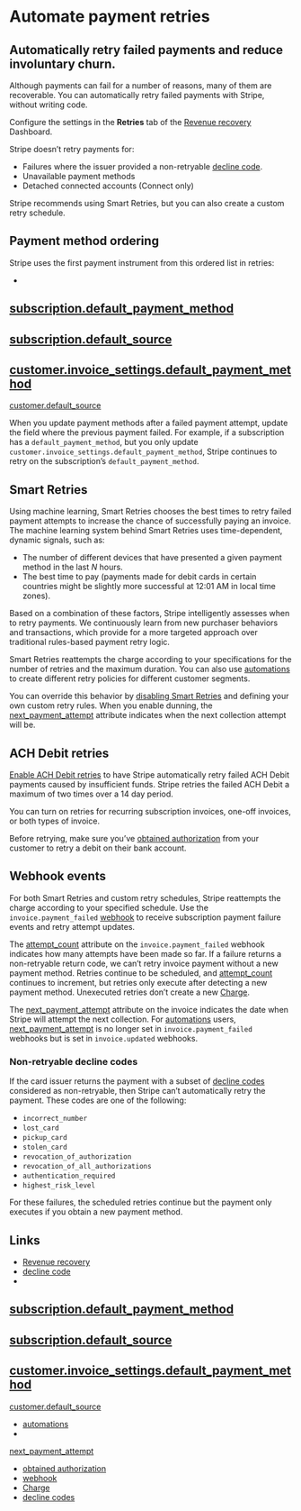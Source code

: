 # Automate payment retries

## Automatically retry failed payments and reduce involuntary churn.

Although payments can fail for a number of reasons, many of them are
recoverable. You can automatically retry failed payments with Stripe, without
writing code.

Configure the settings in the **Retries** tab of the [Revenue
recovery](https://dashboard.stripe.com/revenue_recovery/retries) Dashboard.

Stripe doesn’t retry payments for:

- Failures where the issuer provided a non-retryable [decline
code](https://docs.stripe.com/billing/revenue-recovery/smart-retries#non-retryable-decline-codes).
- Unavailable payment methods
- Detached connected accounts (Connect only)

Stripe recommends using Smart Retries, but you can also create a custom retry
schedule.

## Payment method ordering

Stripe uses the first payment instrument from this ordered list in retries:

-
[subscription.default_payment_method](https://docs.stripe.com/api/subscriptions/object#subscription_object-default_payment_method)
-
[subscription.default_source](https://docs.stripe.com/api/subscriptions/object#subscription_object-default_source)
-
[customer.invoice_settings.default_payment_method](https://docs.stripe.com/api/customers/object#customer_object-invoice_settings-default_payment_method)
-
[customer.default_source](https://docs.stripe.com/api/customers/object#customer_object-default_source)

When you update payment methods after a failed payment attempt, update the field
where the previous payment failed. For example, if a subscription has a
`default_payment_method`, but you only update
`customer.invoice_settings.default_payment_method`, Stripe continues to retry on
the subscription’s `default_payment_method`.

## Smart Retries

Using machine learning, Smart Retries chooses the best times to retry failed
payment attempts to increase the chance of successfully paying an invoice. The
machine learning system behind Smart Retries uses time-dependent, dynamic
signals, such as:

- The number of different devices that have presented a given payment method in
the last *N* hours.
- The best time to pay (payments made for debit cards in certain countries might
be slightly more successful at 12:01 AM in local time zones).

Based on a combination of these factors, Stripe intelligently assesses when to
retry payments. We continuously learn from new purchaser behaviors and
transactions, which provide for a more targeted approach over traditional
rules-based payment retry logic.

Smart Retries reattempts the charge according to your specifications for the
number of retries and the maximum duration. You can also use
[automations](https://docs.stripe.com/billing/automations) to create different
retry policies for different customer segments.

You can override this behavior by [disabling Smart
Retries](https://dashboard.stripe.com/revenue_recovery/retries) and defining
your own custom retry rules. When you enable dunning, the
[next_payment_attempt](https://docs.stripe.com/api/invoices/object#invoice_object-next_payment_attempt)
attribute indicates when the next collection attempt will be.

## ACH Debit retries

[Enable ACH Debit
retries](https://dashboard.stripe.com/revenue_recovery/retries) to have Stripe
automatically retry failed ACH Debit payments caused by insufficient funds.
Stripe retries the failed ACH Debit a maximum of two times over a 14 day period.

You can turn on retries for recurring subscription invoices, one-off invoices,
or both types of invoice.

Before retrying, make sure you’ve [obtained
authorization](https://docs.stripe.com/payments/ach-direct-debit#mandates) from
your customer to retry a debit on their bank account.

## Webhook events

For both Smart Retries and custom retry schedules, Stripe reattempts the charge
according to your specified schedule. Use the `invoice.payment_failed`
[webhook](https://docs.stripe.com/webhooks) to receive subscription payment
failure events and retry attempt updates.

The
[attempt_count](https://docs.stripe.com/api/invoices/object#invoice_object-next_payment_attempt)
attribute on the `invoice.payment_failed` webhook indicates how many attempts
have been made so far. If a failure returns a non-retryable return code, we
can’t retry invoice payment without a new payment method. Retries continue to be
scheduled, and
[attempt_count](https://docs.stripe.com/api/invoices/object#invoice_object-next_payment_attempt)
continues to increment, but retries only execute after detecting a new payment
method. Unexecuted retries don’t create a new
[Charge](https://docs.stripe.com/api/charges).

The
[next_payment_attempt](https://docs.stripe.com/api/invoices/object#invoice_object-next_payment_attempt)
attribute on the invoice indicates the date when Stripe will attempt the next
collection. For [automations](https://docs.stripe.com/billing/automations)
users,
[next_payment_attempt](https://docs.stripe.com/api/invoices/object#invoice_object-next_payment_attempt)
is no longer set in `invoice.payment_failed` webhooks but is set in
`invoice.updated` webhooks.

### Non-retryable decline codes

If the card issuer returns the payment with a subset of [decline
codes](https://docs.stripe.com/declines/codes) considered as non-retryable, then
Stripe can’t automatically retry the payment. These codes are one of the
following:

- `incorrect_number`
- `lost_card`
- `pickup_card`
- `stolen_card`
- `revocation_of_authorization`
- `revocation_of_all_authorizations`
- `authentication_required`
- `highest_risk_level`

For these failures, the scheduled retries continue but the payment only executes
if you obtain a new payment method.

## Links

- [Revenue recovery](https://dashboard.stripe.com/revenue_recovery/retries)
- [decline
code](https://docs.stripe.com/billing/revenue-recovery/smart-retries#non-retryable-decline-codes)
-
[subscription.default_payment_method](https://docs.stripe.com/api/subscriptions/object#subscription_object-default_payment_method)
-
[subscription.default_source](https://docs.stripe.com/api/subscriptions/object#subscription_object-default_source)
-
[customer.invoice_settings.default_payment_method](https://docs.stripe.com/api/customers/object#customer_object-invoice_settings-default_payment_method)
-
[customer.default_source](https://docs.stripe.com/api/customers/object#customer_object-default_source)
- [automations](https://docs.stripe.com/billing/automations)
-
[next_payment_attempt](https://docs.stripe.com/api/invoices/object#invoice_object-next_payment_attempt)
- [obtained
authorization](https://docs.stripe.com/payments/ach-direct-debit#mandates)
- [webhook](https://docs.stripe.com/webhooks)
- [Charge](https://docs.stripe.com/api/charges)
- [decline codes](https://docs.stripe.com/declines/codes)